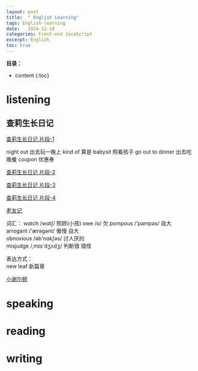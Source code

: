 ```yaml
---
layout: post
title:  " English Learning"
tags: English-learning
date:   2024-12-18
categories: Front-end JavaScript
excerpt: English
toc: true
---
```


**目录：**

* content
{:toc}



# listening
## 查莉生长日记

[查莉生长日记 片段-1](https://www.bilibili.com/video/BV1iV4sesEGm/?spm_id_from=333.880.my_history.page.click&vd_source=5da465d0f5f1a453e61fcdcd0524c2d4)

night out 出去玩一晚上
kind of 算是
babysit 照看孩子
go out to dinner 出去吃晚餐
coupon 优惠券

[查莉生长日记 片段-2](https://www.bilibili.com/video/BV16P4sehEqb/?spm_id_from=333.880.my_history.page.click&vd_source=5da465d0f5f1a453e61fcdcd0524c2d4)


[查莉生长日记 片段-3](https://www.bilibili.com/video/BV1gQtpeyENa/?spm_id_from=333.880.my_history.page.click&vd_source=5da465d0f5f1a453e61fcdcd0524c2d4)



[查莉生长日记 片段-4](https://www.bilibili.com/video/BV1qZtYenEcQ/?spm_id_from=333.880.my_history.page.click&vd_source=5da465d0f5f1a453e61fcdcd0524c2d4)




[老友记](https://www.bilibili.com/video/BV1JYtee4ERR/?spm_id_from=333.880.my_history.page.click&vd_source=5da465d0f5f1a453e61fcdcd0524c2d4)

词汇：
watch /wɑtʃ/ 照顾(小孩)
owe /o/ 欠
pompous /‘pampəs/ 自大  
arrogant /‘ærəɡənt/ 傲慢 自大  
obnoxious /əb'nɑkʃəs/ 讨人厌的  
misjudge /,mɪs'dʒʌdʒ/ 判断错 错怪  

表达方式：  
new leaf 新篇章


[小谢尔顿](https://www.bilibili.com/video/BV1AU411S7K7/?spm_id_from=333.880.my_history.page.click&vd_source=5da465d0f5f1a453e61fcdcd0524c2d4)




# speaking

# reading 

# writing









